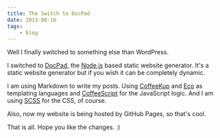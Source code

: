 ```yaml
---
title: The Switch to DocPad
date: 2013-06-16
tags:
    - blog
---
```

Well I finally switched to something else than WordPress.

I switched to [DocPad][1], the [Node.js][2] based static website generator.
It's a static website generator but if you wish it can be completely dynamic.

I am using Markdown to write my posts. Using [CoffeeKup][3] and [Eco][4] as
templating languages and [CoffeeScript][5] for the JavaScript logic. And I am
using [SCSS][6] for the CSS, of course.

Also, now my website is being hosted by GitHub Pages, so that's cool.

That is all. Hope you like the changes. :)

[1]: http://docpad.org
[2]: http://nodejs.org/
[3]: http://coffeekup.org/
[4]: https://github.com/sstephenson/eco
[5]: http://coffeescript.org/
[6]: http://sass-lang.com/
